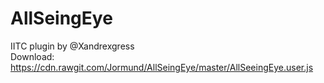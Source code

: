 # AllSeingEye
IITC plugin by @Xandrexgress  
Download: https://cdn.rawgit.com/Jormund/AllSeingEye/master/AllSeeingEye.user.js
